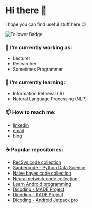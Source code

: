 # Hi there 👋
I hope you can find useful stuff here 😉


![Follower Badge](https://img.shields.io/github/followers/ariflaksito)


### 🔭 I’m currently working as: 
- Lecturer
- Researcher
- Sometimes Programmer

### 🌱 I’m currently learning: 
- Information Retrieval (IR)
- Natural Language Processing (NLP)

### 📫 How to reach me: 
- [linkedin](https://www.linkedin.com/in/arif-laksito-384579129/)
- [email](mailto:arif.laksito@amikom.ac.id)
- [blog](https://blog.ariflaksito.net)

<!-- **ariflaksito/ariflaksito** is a ✨ _special_ ✨ repository because its `README.md` (this file) appears on your GitHub profile. -->

### ☕ Popular repositories:
- [RecSys code collection](https://github.com/ariflaksito/recsys)
- [Sanbercode - Python Data Science](https://github.com/ariflaksito/sanbercode-data-science)
- [Naive bayes code collection](https://github.com/ariflaksito/naive-bayes)
- [Neural network code collection](https://github.com/ariflaksito/neural-network)
- [Learn Android programming](https://github.com/ariflaksito?tab=repositories&q=PAM&type=&language=)
- [Dicoding - MADE Project](https://github.com/ariflaksito/movie-directory)
- [Dicoding - KADE Project](https://github.com/ariflaksito/footballite-kade)
- [Dicoding - Android Jetpack pro](https://github.com/ariflaksito/android-jetpack-pro)

<!--
### :computer: My learning progress..
![Arif's github stats](https://github-readme-stats.vercel.app/api?username=ariflaksito&hide=contribs,issue)

![Top Langs](https://github-readme-stats.vercel.app/api/top-langs/?username=ariflaksito&hide=html)
-->
